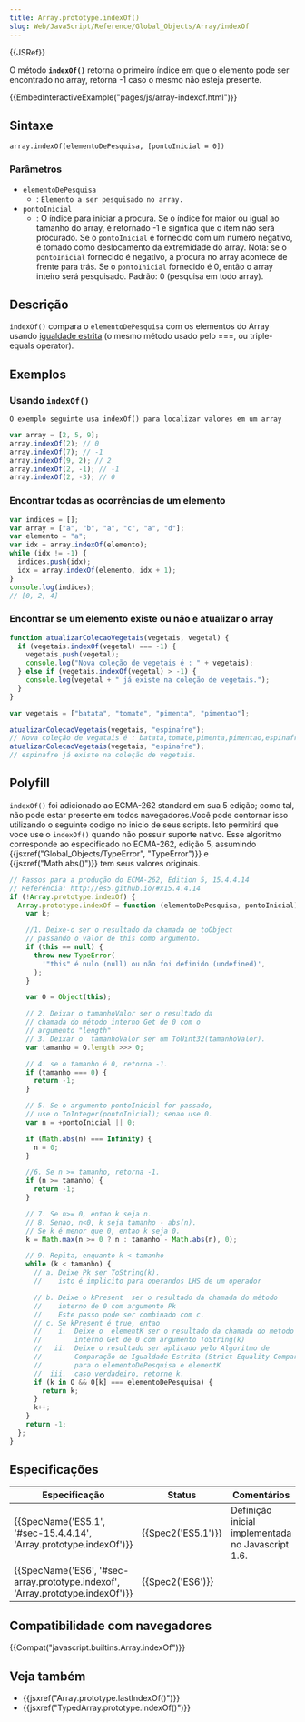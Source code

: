 ```yaml
---
title: Array.prototype.indexOf()
slug: Web/JavaScript/Reference/Global_Objects/Array/indexOf
---
```


{{JSRef}}

O método **`indexOf()`** retorna o primeiro índice em que o elemento pode ser encontrado no array, retorna -1 caso o mesmo não esteja presente.

{{EmbedInteractiveExample("pages/js/array-indexof.html")}}

## Sintaxe

```
array.indexOf(elementoDePesquisa, [pontoInicial = 0])
```

### Parâmetros

- `elementoDePesquisa`
  - : `Elemento a ser pesquisado no array.`
- `pontoInicial`
  - : O índice para iniciar a procura. Se o índice for maior ou igual ao tamanho do array, é retornado -1 e signfica que o item não será procurado. Se o `pontoInicial` é fornecido com um número negativo, é tomado como deslocamento da extremidade do array. Nota: se o `pontoInicial` fornecido é negativo, a procura no array acontece de frente para trás. Se o `pontoInicial` fornecido é 0, então o array inteiro será pesquisado. Padrão: 0 (pesquisa em todo array).

## Descrição

`indexOf()` compara o `elementoDePesquisa` com os elementos do Array usando [igualdade estrita](/pt-BR/docs/Web/JavaScript/Reference/Operators/Comparison_Operators#Using_the_Equality_Operators) (o mesmo método usado pelo ===, ou triple-equals operator).

## Exemplos

### Usando `indexOf()`

`O exemplo seguinte usa indexOf() para localizar valores em um array`

```js
var array = [2, 5, 9];
array.indexOf(2); // 0
array.indexOf(7); // -1
array.indexOf(9, 2); // 2
array.indexOf(2, -1); // -1
array.indexOf(2, -3); // 0
```

### Encontrar todas as ocorrências de um elemento

```js
var indices = [];
var array = ["a", "b", "a", "c", "a", "d"];
var elemento = "a";
var idx = array.indexOf(elemento);
while (idx != -1) {
  indices.push(idx);
  idx = array.indexOf(elemento, idx + 1);
}
console.log(indices);
// [0, 2, 4]
```

### Encontrar se um elemento existe ou não e atualizar o array

```js
function atualizarColecaoVegetais(vegetais, vegetal) {
  if (vegetais.indexOf(vegetal) === -1) {
    vegetais.push(vegetal);
    console.log("Nova coleção de vegetais é : " + vegetais);
  } else if (vegetais.indexOf(vegetal) > -1) {
    console.log(vegetal + " já existe na coleção de vegetais.");
  }
}

var vegetais = ["batata", "tomate", "pimenta", "pimentao"];

atualizarColecaoVegetais(vegetais, "espinafre");
// Nova coleção de vegatais é : batata,tomate,pimenta,pimentao,espinafre
atualizarColecaoVegetais(vegetais, "espinafre");
// espinafre já existe na coleção de vegetais.
```

## Polyfill

`indexOf()` foi adicionado ao ECMA-262 standard em sua 5 edição; como tal, não pode estar presente em todos navegadores.Você pode contornar isso utilizando o seguinte codigo no inicio de seus scripts. Isto permitirá que voce use o `indexOf()` quando não possuir suporte nativo. Esse algoritmo corresponde ao especificado no ECMA-262, edição 5, assumindo {{jsxref("Global_Objects/TypeError", "TypeError")}} e {{jsxref("Math.abs()")}} tem seus valores originais.

```js
// Passos para a produção do ECMA-262, Edition 5, 15.4.4.14
// Referência: http://es5.github.io/#x15.4.4.14
if (!Array.prototype.indexOf) {
  Array.prototype.indexOf = function (elementoDePesquisa, pontoInicial) {
    var k;

    //1. Deixe-o ser o resultado da chamada de toObject
    // passando o valor de this como argumento.
    if (this == null) {
      throw new TypeError(
        '"this" é nulo (null) ou não foi definido (undefined)',
      );
    }

    var O = Object(this);

    // 2. Deixar o tamanhoValor ser o resultado da
    // chamada do método interno Get de 0 com o
    // argumento "length"
    // 3. Deixar o  tamanhoValor ser um ToUint32(tamanhoValor).
    var tamanho = O.length >>> 0;

    // 4. se o tamanho é 0, retorna -1.
    if (tamanho === 0) {
      return -1;
    }

    // 5. Se o argumento pontoInicial for passado,
    // use o ToInteger(pontoInicial); senao use 0.
    var n = +pontoInicial || 0;

    if (Math.abs(n) === Infinity) {
      n = 0;
    }

    //6. Se n >= tamanho, retorna -1.
    if (n >= tamanho) {
      return -1;
    }

    // 7. Se n>= 0, entao k seja n.
    // 8. Senao, n<0, k seja tamanho - abs(n).
    // Se k é menor que 0, entao k seja 0.
    k = Math.max(n >= 0 ? n : tamanho - Math.abs(n), 0);

    // 9. Repita, enquanto k < tamanho
    while (k < tamanho) {
      // a. Deixe Pk ser ToString(k).
      //    isto é implicito para operandos LHS de um operador

      // b. Deixe o kPresent  ser o resultado da chamada do método
      //    interno de 0 com argumento Pk
      //    Este passo pode ser combinado com c.
      // c. Se kPresent é true, entao
      //    i.  Deixe o  elementK ser o resultado da chamada do metodo
      //        interno Get de 0 com argumento ToString(k)
      //   ii.  Deixe o resultado ser aplicado pelo Algoritmo de
      //        Comparação de Igualdade Estrita (Strict Equality Comparison)
      //        para o elementoDePesquisa e elementK
      //  iii.  caso verdadeiro, retorne k.
      if (k in O && O[k] === elementoDePesquisa) {
        return k;
      }
      k++;
    }
    return -1;
  };
}
```

## Especificações

| Especificação                                                                  | Status             | Comentários                                       |
| ------------------------------------------------------------------------------ | ------------------ | ------------------------------------------------- |
| {{SpecName('ES5.1', '#sec-15.4.4.14', 'Array.prototype.indexOf')}}             | {{Spec2('ES5.1')}} | Definição inicial implementada no Javascript 1.6. |
| {{SpecName('ES6', '#sec-array.prototype.indexof', 'Array.prototype.indexOf')}} | {{Spec2('ES6')}}   |                                                   |

## Compatibilidade com navegadores

{{Compat("javascript.builtins.Array.indexOf")}}

## Veja também

- {{jsxref("Array.prototype.lastIndexOf()")}}
- {{jsxref("TypedArray.prototype.indexOf()")}}
